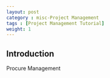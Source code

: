 ```yaml
---
layout: post
category : misc-Project Management
tags : [Project Management Tutorial]
weight: 1
---
```


## Introduction

Procure Management
